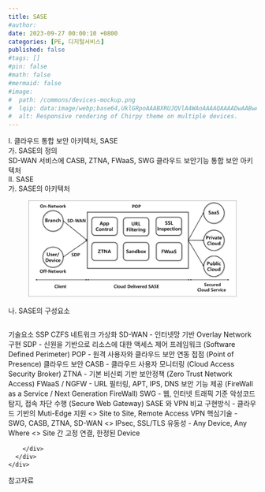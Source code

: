 ```yaml
---
title: SASE
#author: 
date: 2023-09-27 00:00:10 +0800
categories: [PE, 디지털서비스]
published: false
#tags: []
#pin: false
#math: false
#mermaid: false
#image:
#  path: /commons/devices-mockup.png
#  lqip: data:image/webp;base64,UklGRpoAAABXRUJQVlA4WAoAAAAQAAAADwAABwAAQUxQSDIAAAARL0AmbZurmr57yyIiqE8oiG0bejIYEQTgqiDA9vqnsUSI6H+oAERp2HZ65qP/VIAWAFZQOCBCAAAA8AEAnQEqEAAIAAVAfCWkAALp8sF8rgRgAP7o9FDvMCkMde9PK7euH5M1m6VWoDXf2FkP3BqV0ZYbO6NA/VFIAAAA
#  alt: Responsive rendering of Chirpy theme on multiple devices.
---
```


<div class="post-wrap">
  <div class="para">
    <div class="para-title">
      I. 클라우드 통합 보안 아키텍처, SASE
    </div>
    <div class="para-cntnt">
      <div class="para">
        <div class="para-title">
          가. SASE의 정의
        </div>
        <div class="para-cntnt">
            SD-WAN 서비스에 CASB, ZTNA, FWaaS, SWG 클라우드 보안기능 통합 보안 아키텍처
        </div>
      </div>
    </div>
  </div>
  
  <div class="para">
    <div class="para-title">
      II. SASE
    </div>
    <div class="para-cntnt">
      <div class="para">
        <div class="para-title">
          가. SASE의 아키텍처
        </div>
        <div class="para-cntnt">
          <figure class="post-figure">
            <img src="/assets/img/posts/SASE.png" alt="SASE">
<!--            <figcaption>Source: Unveiling the Metaverse: Exploring Emerging Trends, Multifaceted Perspectives, and Future Challenges</figcaption>-->
          </figure>
        </div>
      </div>
      <div class="para">
        <div class="para-title">
          나. SASE의 구성요소
        </div>
        <div class="para-cntnt">
          <table class="post-table">
          </table>
          기술요소 SSP CZFS
  네트워크 가상화
    SD-WAN - 인터넷망 기반 Overlay Network 구현
    SDP - 신원을 기반으로 리소스에 대한 액세스 제어 프레임워크 (Software Defined Perimeter)
    POP - 원격 사용자와 클라우드 보안 연동 접점 (Point of Presence)
  클라우드 보안
    CASB - 클라우드 사용자 모니터링 (Cloud Access Security Broker)
    ZTNA - 기본 비신뢰 기반 보안정책 (Zero Trust Network Access)
    FWaaS / NGFW - URL 필터링, APT, IPS, DNS 보안 기능 제공 (FireWall as a Service / Next Generation FireWall)
    SWG - 웹, 인터넷 트래픽 기준 악성코드 탐지, 접속 차단 수행 (Secure Web Gateway)
SASE 와 VPN 비교
  구현방식 - 클라우드 기반의 Muti-Edge 지원 &lt;&gt; Site to Site, Remote Access VPN
  핵심기술 - SWG, CASB, ZTNA, SD-WAN &lt;&gt; IPsec, SSL/TLS
  유동성 - Any Device, Any Where &lt;&gt; Site 간 고정 연결, 한정된 Device

        </div>
      </div>
    </div>
  </div>

  <div class="refr-wrap">
    <div class="refr-title">
        참고자료
    </div>
    <ol class="refr-list">
    <!--    <li>(나현식, 최대선) <a target="_blank" href="https://scienceon.kisti.re.kr/commons/util/originalView.do?cn=JAKO202225948430499&oCn=JAKO202225948430499&dbt=JAKO&journal=NJOU00291864">메타버스 보안 위협 요소 및 대응 방안 검토</a></li>-->
    <!--    <li>(M. Uddin, S. Manickam, H. Ullah, M. Obaidat and A. Dandoush) <a target="_blank" href="https://ieeexplore.ieee.org/abstract/document/10138386">Unveiling the Metaverse: Exploring Emerging Trends, Multifaceted Perspectives, and Future Challenges</a></li>-->
    </ol>
  </div>
</div>
